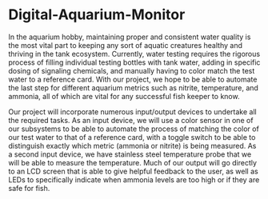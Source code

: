 # Digital-Aquarium-Monitor
In the aquarium hobby, maintaining proper and consistent water quality is the most vital part to keeping any sort of aquatic creatures healthy and thriving in the tank ecosystem. Currently, water testing requires the rigorous process of filling individual testing bottles with tank water, adding in specific dosing of signaling chemicals, and manually having to color match the test water to a reference card. With our project, we hope to be able to automate the last step for different aquarium metrics such as nitrite, temperature, and ammonia, all of which are vital for any successful fish keeper to know.

Our project will incorporate numerous input/output devices to undertake all the required tasks. As an input device, we will use a color sensor in one of our subsystems to be able to automate the process of matching the color of our test water to that of a reference card, with a toggle switch to be able to distinguish exactly which metric (ammonia or nitrite) is being measured. As a second input device, we have stainless steel temperature probe that we will be able to measure the temperature. Much of our output will go directly to an LCD screen that is able to give helpful feedback to the user, as well as LEDs to specifically indicate when ammonia levels are too high or if they are safe for fish. 
